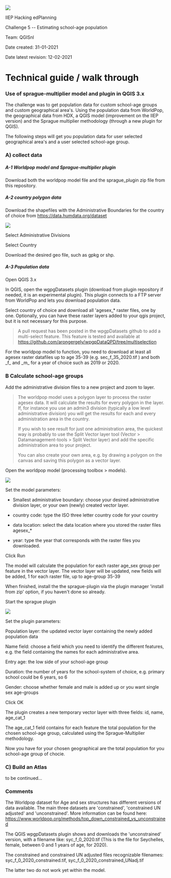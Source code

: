 ![](iiep.jpg)

IIEP Hacking edPlanning

Challenge 5 -- Estimating school-age population

Team: QGISnl

Date created: 31-01-2021

Date latest revision: 12-02-2021



# Technical guide / walk through

### Use of sprague-multiplier model and plugin in QGIS 3.x

The challenge was to get population data for custom school-age groups and custom geographical area's. Using the population data from WorldPop, the geographical data from HDX, a QGIS model (improvement on the IIEP version) and the Sprague multiplier methodology (through a new plugin for QGIS).

The following steps will get you population data for user selected geographical area's and a user selected school-age group.



### A) collect data

##### A-1 Worldpop model and Sprague-multiplier plugin

Download both the worldpop model file and the sprague_plugin zip file from this repository.

##### A-2 country polygon data

Download the shapefiles with the Administrative Boundaries for the country of choice from <https://data.humdata.org/dataset>

![](hdx.png)

Select Administrative Divisions

Select Country

Download the desired geo file, such as gpkg or shp.



##### A-3 Population data

Open QGIS 3.x

In QGIS, open the wgpgDatasets plugin (download from plugin repository if needed, it is an experimental plugin).  This plugin connects to a FTP server from WorldPop and lets you download population data.

Select country of choice and download all 'agesex\_\* raster files, one by one. Optionally, you can have these raster layers added to your qgis project, but it is not necessary for this purpose.

> A pull request has been posted in the wpgpDatasets github to add a multi-select feature. This feature is tested and available at <https://github.com/arongergely/wpgpDataQPD/tree/multiselection>

For the worldpop model to function, you need to download at least all agesex raster datafiles up to age 35-39 (e.g. sec_f\_35_2020.tif ) and both \_f\_ and \_m\_ for a year of choice such as 2019 or 2020.



### B Calculate school-age groups

Add the administrative division files to a new project and zoom to layer.

> The worldpop model uses a polygon layer to process the raster agesex data. It will calculate the results for every polygon in the layer. If, for instance you use an admin3 division (typically a low level administrative division) you will get the results for each and every administration area in the country.
>
> If you wish to see result for just one administration area, the quickest way is probably to use the Split Vector layer tool (Vector \> Datamanagement-tools \> Split Vector layer) and add the specific administration area to your project.
>
> You can also create your own area, e.g. by drawing a polygon on the canvas and saving this polygon as a vector layer.



Open the worldpop model (processing toolbox \> models).

![](model_param.png)

Set the model parameters:

-   Smallest administrative boundary: choose your desired administrative division layer, or your own (newly) created vector layer.
    
-   country code: type the ISO three letter country code for your country
    
-   data location: select the data location where you stored the raster files agesex\_\*
    
-   year: type the year that corresponds with the raster files you downloaded.

Click Run

The model will calculate the population for each raster age_sex group per feature in the vector layer. The vector layer will be updated, new fields will be added, 1 for each raster file, up to age-group 35-39 

When finished, install the the sprague-plugin via the plugin manager 'install from zip' option, if you haven't done so already.

Start the sprague plugin

![](sprague_plugin_param.png)

Set the plugin parameters:

Population layer: the updated vector layer containing the newly added population data 

Name field: choose a field which you need to identify the different features, e.g. the field containing the names for each administrative area.

Entry age: the low side of your school-age group

Duration: the number of years for the school-system of choice, e.g. primary school could be 6 years, so 6

Gender: choose whether female and male is added up or you want single sex age-groups

Click OK

The plugin creates a new temporary vector layer with three fields: id, name, age_cat_1

The age_cat_1 field contains for each feature the total population for the chosen school-age group, calculated using the Sprague-Multiplier methodology.



Now you have for your chosen geographical are the total population for you school-age group of chocie.



### C) Build an Atlas

to be continued...









### Comments

The Worldpop dataset for Age and sex structures has different versions of data available. The main three datasets are 'constrained', 'constrained UN adjusted' and 'unconstrained'. More information can be
found here: <https://www.worldpop.org/methods/top_down_constrained_vs_unconstrained>

The QGIS wpgpDatasets plugin shows and downloads the 'unconstrained' version, with a filename like: syc_f\_0_2020.tif  (This is the file for Seychelles, female, between 0 and 1 years of age, for 2020).

The constrained and constrained UN adjusted files recognizable filenames: syc_f\_0_2020_constrained.tif, syc_f\_0_2020_constrained_UNadj.tif

The latter two do not work yet within the model.
